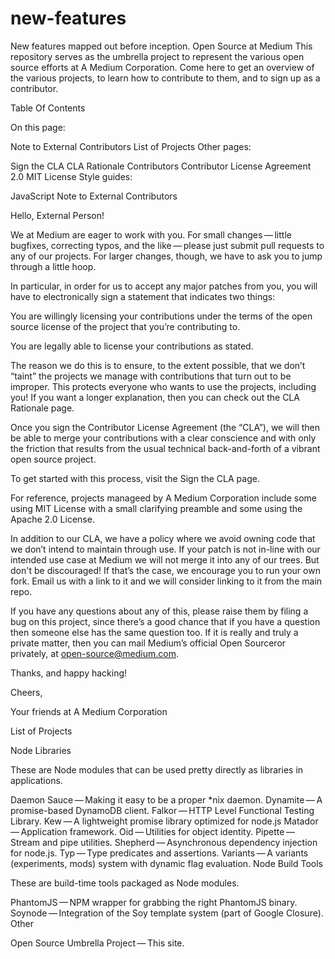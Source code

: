 # new-features
New features mapped out before inception.
Open Source at Medium
This repository serves as the umbrella project to represent the various open source efforts at A Medium Corporation. Come here to get an overview of the various projects, to learn how to contribute to them, and to sign up as a contributor.

Table Of Contents

On this page:

Note to External Contributors
List of Projects
Other pages:

Sign the CLA
CLA Rationale
Contributors
Contributor License Agreement 2.0
MIT License
Style guides:

JavaScript
Note to External Contributors

Hello, External Person!

We at Medium are eager to work with you. For small changes — little bugfixes, correcting typos, and the like — please just submit pull requests to any of our projects. For larger changes, though, we have to ask you to jump through a little hoop.

In particular, in order for us to accept any major patches from you, you will have to electronically sign a statement that indicates two things:

You are willingly licensing your contributions under the terms of the open source license of the project that you’re contributing to.

You are legally able to license your contributions as stated.

The reason we do this is to ensure, to the extent possible, that we don’t “taint” the projects we manage with contributions that turn out to be improper. This protects everyone who wants to use the projects, including you! If you want a longer explanation, then you can check out the CLA Rationale page.

Once you sign the Contributor License Agreement (the “CLA”), we will then be able to merge your contributions with a clear conscience and with only the friction that results from the usual technical back-and-forth of a vibrant open source project.

To get started with this process, visit the Sign the CLA page.

For reference, projects manageed by A Medium Corporation include some using MIT License with a small clarifying preamble and some using the Apache 2.0 License.

In addition to our CLA, we have a policy where we avoid owning code that we don’t intend to maintain through use. If your patch is not in-line with our intended use case at Medium we will not merge it into any of our trees. But don't be discouraged! If that’s the case, we encourage you to run your own fork. Email us with a link to it and we will consider linking to it from the main repo.

If you have any questions about any of this, please raise them by filing a bug on this project, since there’s a good chance that if you have a question then someone else has the same question too. If it is really and truly a private matter, then you can mail Medium’s official Open Sourceror privately, at open-source@medium.com.

Thanks, and happy hacking!

Cheers,

Your friends at A Medium Corporation

List of Projects

Node Libraries

These are Node modules that can be used pretty directly as libraries in applications.

Daemon Sauce — Making it easy to be a proper *nix daemon.
Dynamite — A promise-based DynamoDB client.
Falkor — HTTP Level Functional Testing Library.
Kew — A lightweight promise library optimized for node.js
Matador — Application framework.
Oid — Utilities for object identity.
Pipette — Stream and pipe utilities.
Shepherd — Asynchronous dependency injection for node.js.
Typ — Type predicates and assertions.
Variants — A variants (experiments, mods) system with dynamic flag evaluation.
Node Build Tools

These are build-time tools packaged as Node modules.

PhantomJS — NPM wrapper for grabbing the right PhantomJS binary.
Soynode — Integration of the Soy template system (part of Google Closure).
Other

Open Source Umbrella Project — This site.
